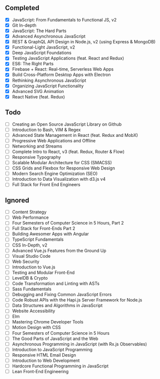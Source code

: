 ## Completed
- [x] JavaScript: From Fundamentals to Functional JS, v2
- [x] Git In-depth
- [x] JavaScript: The Hard Parts
- [x] Advanced Asynchronous JavaScript
- [x] REST & GraphQL API Design in Node.js, v2 (using Express & MongoDB)
- [x] Functional-Light JavaScript, v2
- [x] Deep JavaScript Foundations
- [x] Testing JavaScript Applications (feat. React and Redux)
- [x] ES6: The Right Parts
- [x] Firebase + React: Real-time, Serverless Web Apps
- [x] Build Cross-Platform Desktop Apps with Electron
- [x] Rethinking Asynchronous JavaScript
- [x] Organizing JavaScript Functionality
- [x] Advanced SVG Animation
- [x] React Native (feat. Redux)

## Todo
- [ ] Creating an Open Source JavaScript Library on Github
- [ ] Introduction to Bash, VIM & Regex
- [ ] Advanced State Management in React (feat. Redux and MobX)
- [ ] Progressive Web Applications and Offline
- [ ] Networking and Streams
- [ ] Complete Intro to React, v3 (feat. Redux, Router & Flow)
- [ ] Responsive Typography
- [ ] Scalable Modular Architecture for CSS (SMACSS)
- [ ] CSS Grids and Flexbox for Responsive Web Design
- [ ] Modern Search Engine Optimization (SEO)
- [ ] Introduction to Data Visualization with d3.js v4
- [ ] Full Stack for Front End Engineers

## Ignored
- [ ] Content Strategy
- [ ] Web Performance
- [ ] Four Semesters of Computer Science in 5 Hours, Part 2
- [ ] Full Stack for Front-Ends Part 2
- [ ] Building Awesomer Apps with Angular
- [ ] TypeScript Fundamentals
- [ ] CSS In-Depth, v2
- [ ] Advanced Vue.js Features from the Ground Up
- [ ] Visual Studio Code
- [ ] Web Security
- [ ] Introduction to Vue.js
- [ ] Testing and Modular Front-End
- [ ] LevelDB & Crypto
- [ ] Code Transformation and Linting with ASTs
- [ ] Sass Fundamentals
- [ ] Debugging and Fixing Common JavaScript Errors
- [ ] Code Robust APIs with the Hapi.js Server Framework for Node.js
- [ ] Data Structures and Algorithms in JavaScript
- [ ] Website Accessibility
- [ ] Elm
- [ ] Mastering Chrome Developer Tools
- [ ] Motion Design with CSS
- [ ] Four Semesters of Computer Science in 5 Hours
- [ ] The Good Parts of JavaScript and the Web
- [ ] Asynchronous Programming in JavaScript (with Rx.js Observables)
- [ ] Introduction to JavaScript Programming
- [ ] Responsive HTML Email Design
- [ ] Introduction to Web Development
- [ ] Hardcore Functional Programming in JavaScript
- [ ] Lean Front-End Engineering
